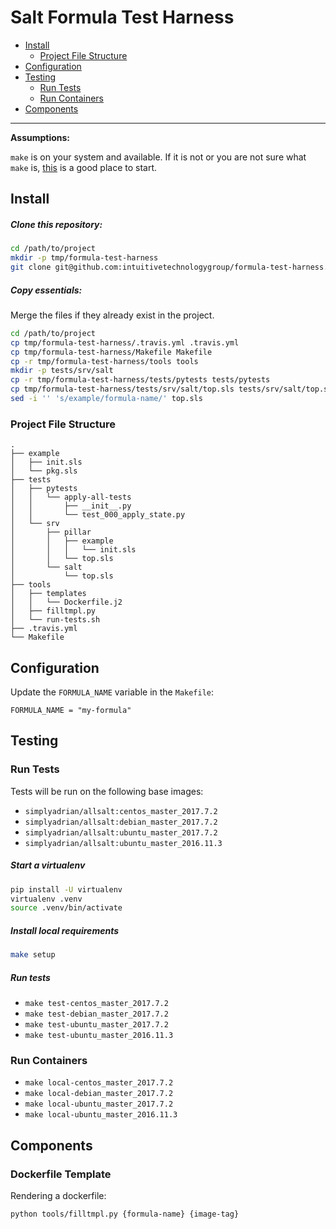 # Salt Formula Test Harness

* [Install](#install)
  - [Project File Structure](#file-structure)
* [Configuration](#configuration)
* [Testing](#testing)
  - [Run Tests](#run-tests)
  - [Run Containers](#run-containers)
* [Components](#components)

---

**Assumptions:**

`make` is on your system and available. If it is not or you are not sure what
`make` is, [this](https://www.gnu.org/software/make/) is a good place to start.


## <a name='install'></a> Install

##### Clone this repository:

```bash
cd /path/to/project
mkdir -p tmp/formula-test-harness
git clone git@github.com:intuitivetechnologygroup/formula-test-harness.git tmp/formula-test-harness
```

##### Copy essentials:

Merge the files if they already exist in the project.

```bash
cd /path/to/project
cp tmp/formula-test-harness/.travis.yml .travis.yml
cp tmp/formula-test-harness/Makefile Makefile
cp -r tmp/formula-test-harness/tools tools
mkdir -p tests/srv/salt
cp -r tmp/formula-test-harness/tests/pytests tests/pytests
cp tmp/formula-test-harness/tests/srv/salt/top.sls tests/srv/salt/top.sls
sed -i '' 's/example/formula-name/' top.sls
```

### <a name='file-structure'></a> Project File Structure

````
.
├── example
│   ├── init.sls
│   └── pkg.sls
├── tests
│   ├── pytests
│   │   └── apply-all-tests
│   │       ├── __init__.py
│   │       └── test_000_apply_state.py
│   └── srv
│       ├── pillar
│       │   ├── example
│       │   │   └── init.sls
│       │   └── top.sls
│       └── salt
│           └── top.sls
├── tools
│   ├── templates
│   │   └── Dockerfile.j2
│   ├── filltmpl.py
│   └── run-tests.sh
├── .travis.yml
└── Makefile
````


## <a name='configuration'></a> Configuration

Update the `FORMULA_NAME` variable in the `Makefile`:

````
FORMULA_NAME = "my-formula"
````


## <a name='testing'></a> Testing

### <a name='run-tests'></a> Run Tests

Tests will be run on the following base images:

* `simplyadrian/allsalt:centos_master_2017.7.2`
* `simplyadrian/allsalt:debian_master_2017.7.2`
* `simplyadrian/allsalt:ubuntu_master_2017.7.2`
* `simplyadrian/allsalt:ubuntu_master_2016.11.3`

##### Start a virtualenv

```bash
pip install -U virtualenv
virtualenv .venv
source .venv/bin/activate
```

##### Install local requirements

```bash
make setup
```

##### Run tests

* `make test-centos_master_2017.7.2`
* `make test-debian_master_2017.7.2`
* `make test-ubuntu_master_2017.7.2`
* `make test-ubuntu_master_2016.11.3`

### <a name='run-containers'></a> Run Containers

* `make local-centos_master_2017.7.2`
* `make local-debian_master_2017.7.2`
* `make local-ubuntu_master_2017.7.2`
* `make local-ubuntu_master_2016.11.3`


## <a name='components'></a> Components

### Dockerfile Template

Rendering a dockerfile:

```bash
python tools/filltmpl.py {formula-name} {image-tag}
```
